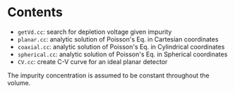 # Contents

- `getVd.cc`: search for depletion voltage given impurity
- `planar.cc`: analytic solution of Poisson's Eq. in Cartesian coordinates
- `coaxial.cc`: analytic solution of Poisson's Eq. in Cylindrical coordinates
- `spherical.cc`: analytic solution of Poisson's Eq. in Spherical coordinates
- `CV.cc`: create C-V curve for an ideal planar detector

The impurity concentration is assumed to be constant throughout the volume.
